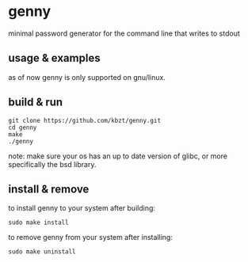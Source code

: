 # genny

minimal password generator for the command line that writes to stdout

## usage & examples

as of now genny is only supported on gnu/linux.

## build & run

~~~
git clone https://github.com/kbzt/genny.git
cd genny
make
./genny
~~~

note: make sure your os has an up to date version of glibc, or more specifically the bsd library.

## install & remove

to install genny to your system after building:
~~~
sudo make install
~~~

to remove genny from your system after installing:
~~~
sudo make uninstall
~~~
